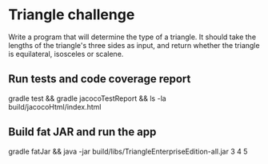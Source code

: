 # Triangle challenge #

Write a program that will determine the type of a triangle. It should take
the lengths of the triangle's three sides as input, and return whether the
triangle is equilateral, isosceles or scalene.

## Run tests and code coverage report ##
gradle test && gradle jacocoTestReport && ls -la build/jacocoHtml/index.html

## Build fat JAR and run the app ##
gradle fatJar && java -jar build/libs/TriangleEnterpriseEdition-all.jar 3 4 5
